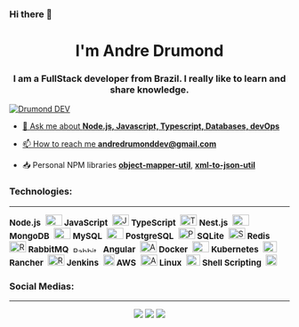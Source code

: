 ### Hi there 👋

<h1 align="center">I'm Andre Drumond</h1>
<h3 align="center">I am a FullStack developer from Brazil. I really like to learn and share knowledge.</h3>

<p align="left"> <a href="https://www.youtube.com/@drumonddev" target="blank"> <img src="https://img.shields.io/youtube/channel/subscribers/UCiKoXGkXSHTT4c50xAYwSyQ?&style=for-the-badge&logo=youtube&logoColor=red" alt="Drumond DEV"  </p>

- 💬 Ask me about **Node.js, Javascript, Typescript, Databases, devOps**

- 📫 How to reach me **andredrumonddev@gmail.com**

- 📥 Personal NPM libraries **[object-mapper-util](https://www.npmjs.com/package/object-mapper-util)**, **[xml-to-json-util](https://www.npmjs.com/package/xml-to-json-util)**


### Technologies:
* * *
<div>
<b style="margin-right: 8px; font-size: 15px;">Node.js</b><img src="https://hazelcast.com/wp-content/uploads/2021/12/node-logo.png" alt="Node.js Logo" width="30" height="20" />
<b style="margin-right: 8px; font-size: 15px;">JavaScript</b><img src="https://upload.wikimedia.org/wikipedia/commons/9/99/Unofficial_JavaScript_logo_2.svg" alt="JavaScript Logo" width="30" height="20" />
<b style="margin-right: 8px; font-size: 15px;">TypeScript</b><img src="https://upload.wikimedia.org/wikipedia/commons/4/4c/Typescript_logo_2020.svg" alt="TypeScript Logo" width="30" height="20" />
<b style="margin-right: 8px; font-size: 15px;">Nest.js</b><img src="https://nestjs.com/img/logo_text.svg" alt="Nest.js Logo" width="30" height="20" />
<b style="margin-right: 8px; font-size: 15px;">MongoDB</b><img src="https://www.svgrepo.com/show/373845/mongo.svg" alt="MongoDB Logo" width="30" height="20" />
<b style="margin-right: 8px; font-size: 15px;">MySQL</b><img src="https://www.svgrepo.com/show/303251/mysql-logo.svg" alt="MySQL Logo" width="30" height="20" />
<b style="margin-right: 8px; font-size: 15px;">PostgreSQL</b><img src="https://upload.wikimedia.org/wikipedia/commons/2/29/Postgresql_elephant.svg" alt="PostgreSQL Logo" width="30" height="20" />
<b style="margin-right: 8px; font-size: 15px;">SQLite</b><img src="https://upload.wikimedia.org/wikipedia/commons/3/38/SQLite370.svg" alt="SQLite Logo" width="30" height="20" />
<b style="margin-right: 8px; font-size: 15px;">Redis</b><img src="https://upload.wikimedia.org/wikipedia/en/thumb/6/6b/Redis_Logo.svg/1280px-Redis_Logo.svg.png" alt="Redis Logo" width="30" height="20" />
<b style="margin-right: 8px; font-size: 15px;">RabbitMQ</b><img src="https://upload.wikimedia.org/wikipedia/commons/thumb/7/71/RabbitMQ_logo.svg/2560px-RabbitMQ_logo.svg.png" alt="RabbitMQ Logo" width="50" height="10" />
<b style="margin-right: 8px; font-size: 15px;">Angular</b><img src="https://angular.io/assets/images/logos/angular/angular.svg" alt="Angular Logo" width="30" height="20" />
<b style="margin-right: 8px; font-size: 15px;">Docker</b><img src="https://www.svgrepo.com/download/331370/docker.svg" alt="Docker Logo" width="30" height="20" />
<b style="margin-right: 8px; font-size: 15px;">Kubernetes</b><img src="https://upload.wikimedia.org/wikipedia/commons/thumb/3/39/Kubernetes_logo_without_workmark.svg/1280px-Kubernetes_logo_without_workmark.svg.png" alt="Kubernetes Logo" width="25" height="20" />
<b style="margin-right: 8px; font-size: 15px;">Rancher</b><img src="https://www.svgrepo.com/show/354256/rancher-icon.svg" alt="Rancher Logo" width="30" height="20" />
<b style="margin-right: 8px; font-size: 15px;">Jenkins</b><img src="https://www.jenkins.io/images/logos/jenkins/jenkins.png" alt="Jenkins Logo" width="20" height="20" />
<b style="margin-right: 8px; font-size: 15px;">AWS</b><img src="https://logohistory.net/wp-content/uploads/2023/06/AWS-Emblem.png" alt="AWS Logo" width="30" height="20" />
<b style="margin-right: 8px; font-size: 15px;">Linux</b><img src="https://upload.wikimedia.org/wikipedia/commons/thumb/3/35/Tux.svg/1200px-Tux.svg.png" alt="Linux Logo" width="25" height="20" />
<b style="margin-right: 8px; font-size: 15px;">Shell Scripting</b><img src="https://cdn3.brettterpstra.com/uploads/2015/02/terminal-longshadow_tw.png" alt="Shell Scripting Logo" width="20" height="20" />
</div>

### Social Medias:
* * *


<div align='center'>
    <div>
    <a href="https://www.linkedin.com/in/andre-drumond/"><img target="_blank" src="https://img.shields.io/badge/LinkedIn-0077B5?style=for-the-badge&logo=linkedin&logoColor=white" /></a>
    <a href="https://www.youtube.com/@drumonddev/videos"><img target="_blank" src="https://img.shields.io/badge/YouTube-FF0000?style=for-the-badge&logo=youtube&logoColor=white" /></a>
    <a href="https://www.instagram.com/drumond.dev/"><img target="_blank" src="https://img.shields.io/badge/Instagram-%23E4405F.svg?style=for-the-badge&logo=Instagram&logoColor=white" /></a>
  </div>
</div>

